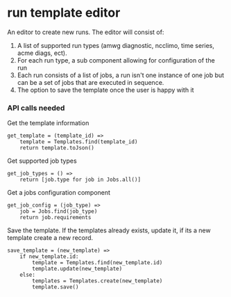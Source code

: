 # run template editor

An editor to create new runs. The editor will consist of:

1. A list of supported run types (amwg diagnostic, ncclimo, time series, acme diags, ect).
2. For each run type, a sub component allowing for configuration of the run
3. Each run consists of a list of jobs, a run isn't one instance of one job but can be a set of jobs that are executed in sequence.
4. The option to save the template once the user is happy with it

### API calls needed

Get the template information
```
get_template = (template_id) => 
    template = Templates.find(template_id)
    return template.toJson()
```

Get supported job types
```
get_job_types = () =>
    return [job.type for job in Jobs.all()]
```

Get a jobs configuration component
```
get_job_config = (job_type) =>
    job = Jobs.find(job_type)
    return job.requirements
```

Save the template. If the templates already exists, update it, if its a new template create a new record.
```
save_template = (new_template) =>
    if new_template.id:
        template = Templates.find(new_template.id)
        template.update(new_template)
    else:
        templates = Templates.create(new_template)
        template.save()
```